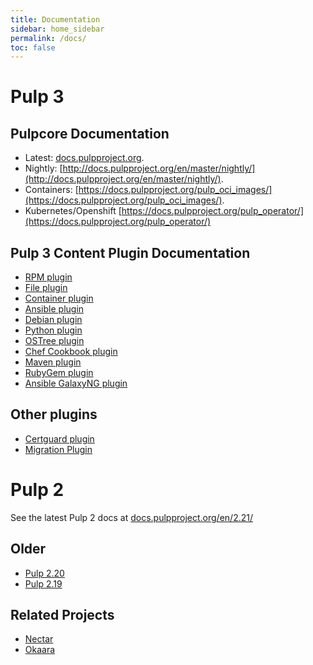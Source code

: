 ```yaml
---
title: Documentation
sidebar: home_sidebar
permalink: /docs/
toc: false
---
```


# Pulp 3

## Pulpcore Documentation

* Latest: [docs.pulpproject.org](http://docs.pulpproject.org).
* Nightly: [http://docs.pulpproject.org/en/master/nightly/](http://docs.pulpproject.org/en/master/nightly/).
* Containers: [https://docs.pulpproject.org/pulp_oci_images/](https://docs.pulpproject.org/pulp_oci_images/).
* Kubernetes/Openshift [https://docs.pulpproject.org/pulp_operator/](https://docs.pulpproject.org/pulp_operator/)

## Pulp 3 Content Plugin Documentation

* [RPM plugin](https://docs.pulpproject.org/pulp_rpm/)
* [File plugin](https://docs.pulpproject.org/pulp_file/)
* [Container plugin](https://docs.pulpproject.org/pulp_container/)
* [Ansible plugin](https://docs.pulpproject.org/pulp_ansible/)
* [Debian plugin](https://docs.pulpproject.org/pulp_deb/)
* [Python plugin](https://docs.pulpproject.org/pulp_python/)
* [OSTree plugin](https://docs.pulpproject.org/pulp_ostree/)
* [Chef Cookbook plugin](https://github.com/pulp/pulp_cookbook/blob/master/README.rst)
* [Maven plugin](https://docs.pulpproject.org/pulp_maven/)
* [RubyGem plugin](https://github.com/pulp/pulp_gem/blob/master/README.rst)
* [Ansible GalaxyNG plugin](https://github.com/ansible/galaxy_ng/wiki)

## Other plugins

* [Certguard plugin](https://docs.pulpproject.org/pulp_certguard)
* [Migration Plugin](https://docs.pulpproject.org/pulp_2to3_migration/)


# Pulp 2

See the latest Pulp 2 docs at [docs.pulpproject.org/en/2.21/](http://docs.pulpproject.org/en/2.21/)

## Older

* [Pulp 2.20](http://docs.pulpproject.org/en/2.20/)
* [Pulp 2.19](http://docs.pulpproject.org/en/2.19/)


## Related Projects

* [Nectar](http://nectar.readthedocs.org/en/latest/)
* [Okaara](http://okaara.readthedocs.org/en/latest/)
